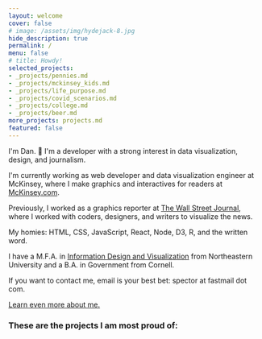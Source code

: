 ```yaml
---
layout: welcome
cover: false
# image: /assets/img/hydejack-8.jpg
hide_description: true
permalink: /
menu: false
# title: Howdy!
selected_projects:
- _projects/pennies.md
- _projects/mckinsey_kids.md
- _projects/life_purpose.md
- _projects/covid_scenarios.md
- _projects/college.md
- _projects/beer.md
more_projects: projects.md
featured: false
---
```

I'm Dan. 🎉 I'm a developer with a strong interest in data visualization, design, and journalism.

I'm currently working as web developer and data visualization engineer at McKinsey, where I make graphics and interactives for readers at [McKinsey.com](https://www.mckinsey.com).

Previously, I worked as a graphics reporter at [The Wall Street Journal](https://www.wsj.com), where I worked with coders, designers, and writers to visualize the news.

My homies: HTML, CSS, JavaScript, React, Node, D3, R, and the written word.

I have a M.F.A. in [Information Design and Visualization](https://www.northeastern.edu/visualization/) from Northeastern University and a B.A. in Government from Cornell.

If you want to contact me, email is your best bet: spector at fastmail dot com.

[Learn even more about me.](./about.md)
### These are the projects I am most proud of:

<!--projects-->
